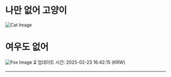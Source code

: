 
# 나만 없어 고양이

![Cat Image](https://cdn2.thecatapi.com/images/eaa.jpg)

# 여우도 없어
![Fox Image](https://randomfox.ca/images/112.jpg)
⏳ 업데이트 시간: 2025-02-23 16:42:15 (KRW)

---
